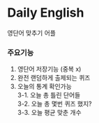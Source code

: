 # Daily English
영단어 맞추기 어플

### 주요기능

1. 영단어 저장기능 (중복 x)
2. 완전 랜덤하게 출제되는 퀴즈
3. 오늘의 통계 확인가능  
  3-1. 오늘 총 틀린 단어들   
  3-2. 오늘 총 몇번 퀴즈 했지?  
  3-3. 오늘 평균 맞춘 개수    

